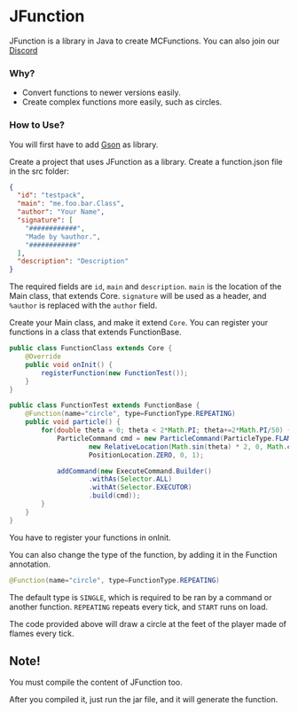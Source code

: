 # JFunction
JFunction is a library in Java to create MCFunctions.
You can also join our [Discord](https://discord.gg/ux6zzd)

### Why?
- Convert functions to newer versions easily.
- Create complex functions more easily, such as circles.

### How to Use?
You will first have to add [Gson](https://github.com/google/gson) as library.

Create a project that uses JFunction as a library.
Create a function.json file in the src folder:
```json
{
  "id": "testpack",
  "main": "me.foo.bar.Class",
  "author": "Your Name",
  "signature": [
    "############",
    "Made by %author.",
    "############"
  ],
  "description": "Description"
}
```
The required fields are `id`, `main` and `description`.
`main` is the location of the Main class, that extends Core.
`signature` will be used as a header, and `%author` is replaced with the `author` field.

Create your Main class, and make it extend `Core`. You can register your functions in a class that extends FunctionBase.
```java
public class FunctionClass extends Core {
    @Override
    public void onInit() {
		registerFunction(new FunctionTest());
    }
}
```
```java
public class FunctionTest extends FunctionBase {
    @Function(name="circle", type=FunctionType.REPEATING)
    public void particle() {
        for(double theta = 0; theta < 2*Math.PI; theta+=2*Math.PI/50) {
            ParticleCommand cmd = new ParticleCommand(ParticleType.FLAME,
                    new RelativeLocation(Math.sin(theta) * 2, 0, Math.cos(theta) * 2),
                    PositionLocation.ZERO, 0, 1);

            addCommand(new ExecuteCommand.Builder()
                    .withAs(Selector.ALL)
                    .withAt(Selector.EXECUTOR)
                    .build(cmd));
        }
    }
}
```
You have to register your functions in onInit.

You can also change the type of the function, by adding it in the Function annotation.
```java
@Function(name="circle", type=FunctionType.REPEATING)
```
The default type is `SINGLE`, which is required to be ran by a command or another function.
`REPEATING` repeats every tick, and `START` runs on load.

The code provided above will draw a circle at the feet of the player made of flames every tick.

## Note!
You must compile the content of JFunction too.

After you compiled it, just run the jar file, and it will generate the function.
